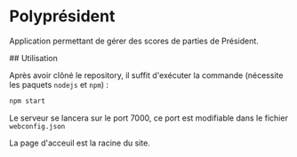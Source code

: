 # Polyprésident

Application permettant de gérer des scores de parties de Président.  

## Utilisation

Après avoir clôné le repository, il suffit d'exécuter la commande (nécessite les paquets ``nodejs`` et ``npm``) :
```bash
npm start
```

Le serveur se lancera sur le port 7000, ce port est modifiable dans le fichier ``webconfig.json``

La page d'acceuil est la racine du site.